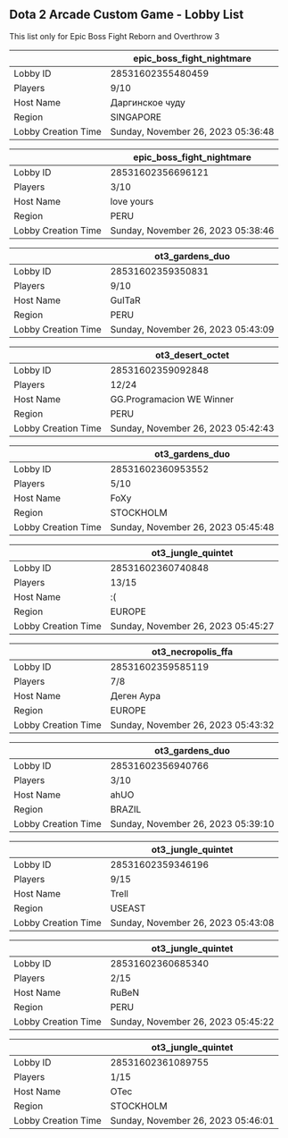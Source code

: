 ## Dota 2 Arcade Custom Game - Lobby List

This list only for Epic Boss Fight Reborn and Overthrow 3

|  | epic_boss_fight_nightmare |
| ------ | ------ |
| Lobby ID | 28531602355480459 |
| Players | 9/10 |
| Host Name | Даргинское чуду |
| Region | SINGAPORE |
| Lobby Creation Time | Sunday, November 26, 2023 05:36:48 |


|  | epic_boss_fight_nightmare |
| ------ | ------ |
| Lobby ID | 28531602356696121 |
| Players | 3/10 |
| Host Name | love yours |
| Region | PERU |
| Lobby Creation Time | Sunday, November 26, 2023 05:38:46 |


|  | ot3_gardens_duo |
| ------ | ------ |
| Lobby ID | 28531602359350831 |
| Players | 9/10 |
| Host Name | GuITaR |
| Region | PERU |
| Lobby Creation Time | Sunday, November 26, 2023 05:43:09 |


|  | ot3_desert_octet |
| ------ | ------ |
| Lobby ID | 28531602359092848 |
| Players | 12/24 |
| Host Name | GG.Programacion WE Winner |
| Region | PERU |
| Lobby Creation Time | Sunday, November 26, 2023 05:42:43 |


|  | ot3_gardens_duo |
| ------ | ------ |
| Lobby ID | 28531602360953552 |
| Players | 5/10 |
| Host Name | FoXy |
| Region | STOCKHOLM |
| Lobby Creation Time | Sunday, November 26, 2023 05:45:48 |


|  | ot3_jungle_quintet |
| ------ | ------ |
| Lobby ID | 28531602360740848 |
| Players | 13/15 |
| Host Name | :( |
| Region | EUROPE |
| Lobby Creation Time | Sunday, November 26, 2023 05:45:27 |


|  | ot3_necropolis_ffa |
| ------ | ------ |
| Lobby ID | 28531602359585119 |
| Players | 7/8 |
| Host Name | Деген Аура |
| Region | EUROPE |
| Lobby Creation Time | Sunday, November 26, 2023 05:43:32 |


|  | ot3_gardens_duo |
| ------ | ------ |
| Lobby ID | 28531602356940766 |
| Players | 3/10 |
| Host Name | ahUO |
| Region | BRAZIL |
| Lobby Creation Time | Sunday, November 26, 2023 05:39:10 |


|  | ot3_jungle_quintet |
| ------ | ------ |
| Lobby ID | 28531602359346196 |
| Players | 9/15 |
| Host Name | Trell |
| Region | USEAST |
| Lobby Creation Time | Sunday, November 26, 2023 05:43:08 |


|  | ot3_jungle_quintet |
| ------ | ------ |
| Lobby ID | 28531602360685340 |
| Players | 2/15 |
| Host Name | RuBeN |
| Region | PERU |
| Lobby Creation Time | Sunday, November 26, 2023 05:45:22 |


|  | ot3_jungle_quintet |
| ------ | ------ |
| Lobby ID | 28531602361089755 |
| Players | 1/15 |
| Host Name | OTec |
| Region | STOCKHOLM |
| Lobby Creation Time | Sunday, November 26, 2023 05:46:01 |


